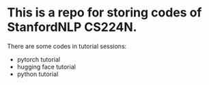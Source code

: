 # This is a repo for storing codes of StanfordNLP CS224N.

There are some codes in tutorial sessions:
- pytorch tutorial
- hugging face tutorial
- python tutorial